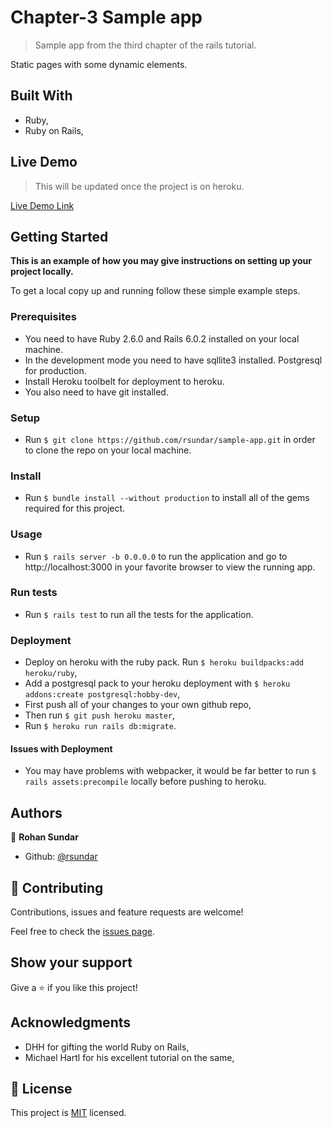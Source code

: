 # Chapter-3 Sample app

> Sample app from the third chapter of the rails tutorial.


Static pages with some dynamic elements.

## Built With

- Ruby,
- Ruby on Rails,

## Live Demo

> This will be updated once the project is on heroku.

[Live Demo Link](https://ancient-springs-06062.herokuapp.com)


## Getting Started

**This is an example of how you may give instructions on setting up your project locally.**

To get a local copy up and running follow these simple example steps.

### Prerequisites

- You need to have Ruby 2.6.0 and Rails 6.0.2 installed on your local machine.
- In the development mode you need to have sqllite3 installed. Postgresql for production.
- Install Heroku toolbelt for deployment to heroku.
- You also need to have git installed.

### Setup

- Run `$ git clone https://github.com/rsundar/sample-app.git` in order to clone the repo on your local machine.

### Install

- Run `$ bundle install --without production` to install all of the gems required for this project.

### Usage

- Run `$ rails server -b 0.0.0.0` to run the application and go to http://localhost:3000 in your favorite browser to view the running app.

### Run tests

- Run `$ rails test` to run all the tests for the application.

### Deployment

- Deploy on heroku with the ruby pack. Run `$ heroku buildpacks:add heroku/ruby`,
- Add a postgresql pack to your heroku deployment with `$ heroku addons:create postgresql:hobby-dev`,
- First push all of your changes to your own github repo,
- Then run `$ git push heroku master`,
- Run `$ heroku run rails db:migrate`.

#### Issues with Deployment

- You may have problems with webpacker, it would be far better to run `$ rails assets:precompile` locally before pushing to heroku.


## Authors

👤 **Rohan Sundar**

- Github: [@rsundar](https://github.com/rsundar)


## 🤝 Contributing

Contributions, issues and feature requests are welcome!

Feel free to check the [issues page](issues/).

## Show your support

Give a ⭐️ if you like this project!

## Acknowledgments

- DHH for gifting the world Ruby on Rails,
- Michael Hartl for his excellent tutorial on the same,

## 📝 License

This project is [MIT](lic.url) licensed.
